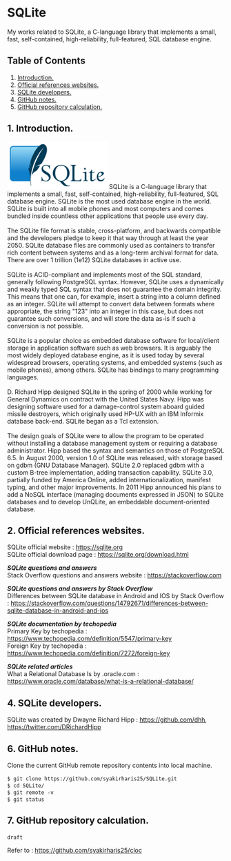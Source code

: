 # SQLite
My works related to SQLite, a C-language library that implements a small, fast, self-contained, high-reliability, full-featured, SQL database engine.

## Table of Contents
1. [Introduction.](#introduction)
2. [Official references websites.](#references)
3. [SQLite developers.](#developers)
4. [GitHub notes.](#github)
5. [GitHub repository calculation.](#calculation)

<a name="introduction"></a>
## 1. Introduction.
<img src="sqlite.png" height="110"> 
SQLite is a C-language library that implements a small, fast, self-contained, high-reliability, full-featured, SQL database engine. SQLite is the most used database engine in the world. SQLite is built into all mobile phones and most computers and comes bundled inside countless other applications that people use every day.
<br /><br />
The SQLite file format is stable, cross-platform, and backwards compatible and the developers pledge to keep it that way through at least the year 2050. SQLite database files are commonly used as containers to transfer rich content between systems and as a long-term archival format for data. There are over 1 trillion (1e12) SQLite databases in active use.
<br /><br />
SQLite is ACID-compliant and implements most of the SQL standard, generally following PostgreSQL syntax. However, SQLite uses a dynamically and weakly typed SQL syntax that does not guarantee the domain integrity. This means that one can, for example, insert a string into a column defined as an integer. SQLite will attempt to convert data between formats where appropriate, the string "123" into an integer in this case, but does not guarantee such conversions, and will store the data as-is if such a conversion is not possible.
<br /><br />
SQLite is a popular choice as embedded database software for local/client storage in application software such as web browsers. It is arguably the most widely deployed database engine, as it is used today by several widespread browsers, operating systems, and embedded systems (such as mobile phones), among others. SQLite has bindings to many programming languages.
<br /><br />
D. Richard Hipp designed SQLite in the spring of 2000 while working for General Dynamics on contract with the United States Navy. Hipp was designing software used for a damage-control system aboard guided missile destroyers, which originally used HP-UX with an IBM Informix database back-end. SQLite began as a Tcl extension.
<br /><br />
The design goals of SQLite were to allow the program to be operated without installing a database management system or requiring a database administrator. Hipp based the syntax and semantics on those of PostgreSQL 6.5. In August 2000, version 1.0 of SQLite was released, with storage based on gdbm (GNU Database Manager). SQLite 2.0 replaced gdbm with a custom B-tree implementation, adding transaction capability. SQLite 3.0, partially funded by America Online, added internationalization, manifest typing, and other major improvements. In 2011 Hipp announced his plans to add a NoSQL interface (managing documents expressed in JSON) to SQLite databases and to develop UnQLite, an embeddable document-oriented database.

<a name="references"></a>
## 2. Official references websites. 
SQLite official website : https://sqlite.org <br />
SQLite official download page : https://sqlite.org/download.html <br />

**_SQLite questions and answers_** <br />
Stack Overflow questions and answers website : https://stackoverflow.com <br />

**_SQLite questions and answers by Stack Overflow_** <br />
Differences between SQLite database in Android and IOS by Stack Overflow : https://stackoverflow.com/questions/14792671/differences-between-sqlite-database-in-android-and-ios <br />

**_SQLite documentation by techopedia_** <br />
Primary Key by techopedia : https://www.techopedia.com/definition/5547/primary-key <br />
Foreign Key by techopedia : https://www.techopedia.com/definition/7272/foreign-key <br />

**_SQLite related articles_** <br />
What a Relational Database Is by .oracle.com : https://www.oracle.com/database/what-is-a-relational-database/ <br />

<a name="developers"></a>
## 4. SQLite developers.
SQLite was created by Dwayne Richard Hipp : https://github.com/dhh, https://twitter.com/DRichardHipp <br />
 
<a name="github"></a>
## 6. GitHub notes.
Clone the current GitHub remote repository contents into local machine.
```
$ git clone https://github.com/syakirharis25/SQLite.git
$ cd SQLite/
$ git remote -v
$ git status
```

<a name="calculation"></a>
## 7. GitHub repository calculation.
```
draft
```
Refer to : https://github.com/syakirharis25/cloc
